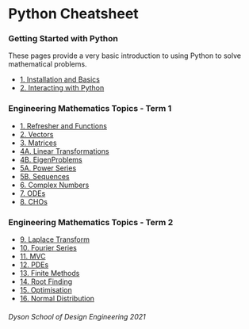 # Python Cheatsheet


### Getting Started with Python
These pages provide a very basic introduction to using Python to solve mathematical problems. 
- [1. Installation and Basics](gettingStarted\installationPython)
- [2. Interacting with Python](gettingStarted\interactingWithPython)

### Engineering Mathematics Topics - Term 1
- [1. Refresher and Functions](gettingStarted\Topics_term1\1_Refresher_func)
- [2. Vectors](gettingStarted/Topics_term1\2_Vectors)
- [3. Matrices]()
- [4A. Linear Transformations]()
- [4B. EigenProblems]()
- [5A. Power Series]()
- [5B. Sequences]()
- [6. Complex Numbers]()
- [7. ODEs]()
- [8. CHOs]()

### Engineering Mathematics Topics - Term 2
 - [9. Laplace Transform]()
 - [10. Fourier Series]()
 - [11. MVC]()
 - [12. PDEs]()
 - [13. Finite Methods]()
 - [14. Root Finding]()
 - [15. Optimisation]()
 - [16. Normal Distribution]()

###### Dyson School of Design Engineering 2021